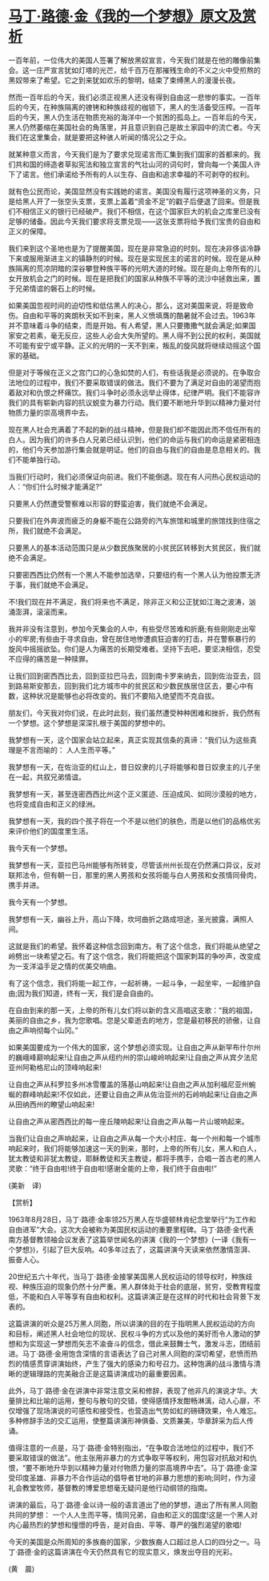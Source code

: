 # [马丁·路德·金《我的一个梦想》原文及赏析](https://www.vrrw.net/wx/12395.html)

一百年前，一位伟大的美国人签署了解放黑奴宣言，今天我们就是在他的雕像前集会。这一庄严宣言犹如灯塔的光芒，给千百万在那摧残生命的不义之火中受煎熬的黑奴带来了希望。它之到来犹如欢乐的黎明，结束了束缚黑人的漫漫长夜。

然而一百年后的今天，我们必须正视黑人还没有得到自由这一悲惨的事实。一百年后的今天，在种族隔离的镣铐和种族歧视的枷锁下，黑人的生活备受压榨。一百年后的今天，黑人仍生活在物质充裕的海洋中一个贫困的孤岛上。一百年后的今天，黑人仍然萎缩在美国社会的角落里，并且意识到自己是故土家园中的流亡者。今天我们在这里集会，就是要把这种骇人听闻的情况公之于众。

就某种意义而言，今天我们是为了要求兑现诺言而汇集到我们国家的首都来的。我们共和国的缔造者草拟宪法和独立宣言的气壮山河的词句时，曾向每一个美国人许下了诺言。他们承诺给予所有的人以生存、自由和追求幸福的不可剥夺的权利。

就有色公民而论，美国显然没有实践她的诺言。美国没有履行这项神圣的义务，只是给黑人开了一张空头支票，支票上盖着“资金不足”的戳子后便退了回来。但是我们不相信正义的银行已经破产。我们不相信，在这个国家巨大的机会之库里已没有足够的储备。因此今天我们要求将支票兑现——这张支票将给予我们宝贵的自由和正义的保障。

我们来到这个圣地也是为了提醒美国，现在是非常急迫的时刻。现在决非侈谈冷静下来或服用渐进主义的镇静剂的时候。现在是实现民主的诺言的时候。现在是从种族隔离的荒凉阴暗的深谷攀登种族平等的光明大道的时候。现在是向上帝所有的儿女开放机会之门的时候。现在是把我们的国家从种族不平等的流沙中拯救出来，置于兄弟情谊的磐石上的时候。



如果美国忽视时间的迫切性和低估黑人的决心，那么，这对美国来说，将是致命伤。自由和平等的爽朗秋天如不到来，黑人义愤填膺的酷暑就不会过去。1963年并不意味着斗争的结束，而是开始。有人希望，黑人只要撒撒气就会满足;如果国家安之若素，毫无反应，这些人必会大失所望的。黑人得不到公民的权利，美国就不可能有安宁或平静。正义的光明的一天不到来，叛乱的旋风就将继续动摇这个国家的基础。

但是对于等候在正义之宫门口的心急如焚的人们，有些话我是必须说的。在争取合法地位的过程中，我们不要采取错误的做法。我们不要为了满足对自由的渴望而抱着敌对和仇恨之杯痛饮。我们斗争时必须永远举止得体，纪律严明。我们不能容许我们的具有崭新内容的抗议蜕变为暴力行动。我们要不断地升华到以精神力量对付物质力量的崇高境界中去。

现在黑人社会充满着了不起的新的战斗精神，但是我们却不能因此而不信任所有的白人。因为我们的许多白人兄弟已经认识到，他们的命运与我们的命运是紧密相连的，他们今天参加游行集会就是明证。他们的自由与我们的自由是息息相关的。我们不能单独行动。

当我们行动时，我们必须保证向前进。我们不能倒退。现在有人问热心民权运动的人：“你们什么时候才能满足?”

只要黑人仍然遭受警察难以形容的野蛮迫害，我们就绝不会满足。

只要我们在外奔波而疲乏的身躯不能在公路旁的汽车旅馆和城里的旅馆找到住宿之所，我们就绝不会满足。

只要黑人的基本活动范围只是从少数民族聚居的小贫民区转移到大贫民区，我们就绝不会满足。

只要密西西比仍然有一个黑人不能参加选举，只要纽约有一个黑人认为他投票无济于事，我们就绝不会满足。

不!我们现在并不满足，我们将来也不满足，除非正义和公正犹如江海之波涛，汹涌澎湃，滚滚而来。

我并非没有注意到，参加今天集会的人中，有些受尽苦难和折磨;有些刚刚走出窄小的牢房;有些由于寻求自由，曾在居住地惨遭疯狂迫害的打击，并在警察暴行的旋风中摇摇欲坠。你们是人为痛苦的长期受难者。坚持下去吧，要坚决相信，忍受不应得的痛苦是一种赎罪。

让我们回到密西西比去，回到亚拉巴马去，回到南卡罗来纳去，回到佐治亚去，回到路易斯安那去，回到我们北方城市中的贫民区和少数民族居住区去，要心中有数，这种状况是能够也必将改变的。我们不要陷入绝望而不克自拔。

朋友们，今天我对你们说，在此时此刻，我们虽然遭受种种困难和挫折，我仍然有一个梦想。这个梦想是深深扎根于美国的梦想中的。

我梦想有一天，这个国家会站立起来，真正实现其信条的真谛：“我们认为这些真理是不言而喻的： 人人生而平等。”

我梦想有一天，在佐治亚的红山上，昔日奴隶的儿子将能够和昔日奴隶主的儿子坐在一起，共叙兄弟情谊。

我梦想有一天，甚至连密西西比州这个正义匿迹、压迫成风、如同沙漠般的地方，也将变成自由和正义的绿洲。

我梦想有一天，我的四个孩子将在一个不是以他们的肤色，而是以他们的品格优劣来评价他们的国度里生活。

我今天有一个梦想。

我梦想有一天，亚拉巴马州能够有所转变，尽管该州州长现在仍然满口异议，反对联邦法令，但有朝一日，那里的黑人男孩和女孩将能与白人男孩和女孩情同骨肉，携手并进。

我今天有一个梦想。

我梦想有一天，幽谷上升，高山下降，坎坷曲折之路成坦途，圣光披露，满照人间。

这就是我们的希望。我怀着这种信念回到南方。有了这个信念，我们将能从绝望之岭劈出一块希望之石。有了这个信念，我们将能把这个国家刺耳的争吵声，改变成为一支洋溢手足之情的优美交响曲。

有了这个信念，我们将能一起工作，一起祈祷，一起斗争，一起坐牢，一起维护自由;因为我们知道，终有一天，我们是会自由的。

在自由到来的那一天，上帝的所有儿女们将以新的含义高唱这支歌：“我的祖国，美丽的自由之乡，我为您歌唱。您是父辈逝去的地方，您是最初移民的骄傲，让自由之声响彻每个山冈。”

如果美国要成为一个伟大的国家，这个梦想必须实现。让自由之声从新罕布什尔州的巍峨峰巅响起来!让自由之声从纽约州的崇山峻岭响起来!让自由之声从宾夕法尼亚州阿勒格尼山的顶峰响起来!

让自由之声从科罗拉多州冰雪覆盖的落基山响起来!让自由之声从加利福尼亚州蜿蜒的群峰响起来!不仅如此，还要让自由之声从佐治亚州的石岭响起来!让自由之声从田纳西州的瞭望山响起来!

让自由之声从密西西比的每一座丘陵响起来!让自由之声从每一片山坡响起来。

当我们让自由之声响起来，让自由之声从每一个大小村庄、每一个州和每一个城市响起来时，我们将能够加速这一天的到来，那时，上帝的所有儿女，黑人和白人，犹太教徒和非犹太教徒，耶稣教徒和天主教徒，都将手携手，合唱一首古老的黑人灵歌：“终于自由啦!终于自由啦!感谢全能的上帝，我们终于自由啦!”

(美新　译)

【赏析】

1963年8月28日，马丁·路德·金率领25万黑人在华盛顿林肯纪念堂举行“为工作和自由进军”大会。这次大会被称为美国民权运动的重要里程碑。马丁·路德·金代表南方基督教领袖会议发表了这篇举世闻名的讲演《我的一个梦想》(一译《我有一个梦想》)，引起了巨大反响。40多年过去了，这篇讲演今天读来依然激情澎湃、振奋人心。

20世纪五六十年代，当马丁·路德·金接掌美国黑人民权运动的领导权时，种族歧视、种族压迫的现象仍然十分严重。黑人群体处于社会的底层，贫穷，受教育程度低，不能和白人平等享有自由和权利。这篇讲演正是在这样的时代和社会背景下发表的。

这篇讲演的听众是25万黑人同胞，所以讲演的目的在于指明黑人民权运动的方向和目标，阐述黑人社会地位的现状、民权斗争的方式以及他的美好而令人激动的梦想和为实现这一梦想而矢志不渝奋斗的信念，借此来鼓舞士气，激发斗志，团结前进。马丁·路德·金用饱含深情的言语表达了自己对黑人同胞的深切希望，悲愤而热烈的情感贯穿讲演始终，产生了强大的感染力和号召力。这种饱满的战斗激情与清晰的逻辑理路的完美融合正是这篇讲演成功的最重要因素。

此外，马丁·路德·金在讲演中非常注意文采和修辞，表现了他非凡的演说才华。大量排比和比喻的运用，整句与散句的交错，使得感情抒发酣畅淋漓，动人心扉，不仅增强了现场演说的可感性和接受性，也营造出气势如虹的磅礴效果，令人难忘。多种修辞手法的交汇运用，使整篇讲演形神俱备、文质兼美，华章辞采为后人传诵。

值得注意的一点是，马丁·路德·金特别指出，“在争取合法地位的过程中，我们不要采取错误的做法”。他主张用非暴力的方式争取平等权利，用包容对抗敌对和仇恨，“要不断地升华到以精神力量对付物质力量的崇高境界中去”。马丁·路德·金深受印度圣雄、非暴力不合作运动的倡导者甘地的非暴力思想的影响;同时，作为浸礼会教堂牧师，基督教的博爱思想毫无疑问是他行动纲领的指南。

讲演的最后，马丁·路德·金以诗一般的语言道出了他的梦想，道出了所有黑人同胞共同的梦想： 一个人人生而平等，情同兄弟，自由和正义的国度!这是一个黑人对内心最热烈的梦想和憧憬的呼告，是对自由、平等、尊严的强烈渴望的歌唱!

今天的美国是众所周知的多族裔的国家，少数族裔人口超过总人口的四分之一。马丁·路德·金的这篇讲演在今天仍然具有它的现实意义，焕发出夺目的光彩。

(黄　晨)

